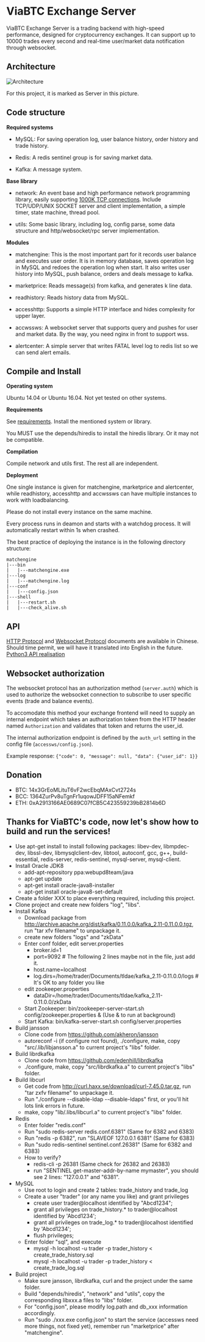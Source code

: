 # ViaBTC Exchange Server

ViaBTC Exchange Server is a trading backend with high-speed performance, designed for cryptocurrency exchanges. It can support up to 10000 trades every second and real-time user/market data notification through websocket.

## Architecture

![Architecture](https://user-images.githubusercontent.com/1209350/32476113-5ffc622a-c3b0-11e7-9755-924f17bcc167.jpeg)

For this project, it is marked as Server in this picture.

## Code structure

**Required systems**

* MySQL: For saving operation log, user balance history, order history and trade history.

* Redis: A redis sentinel group is for saving market data.

* Kafka: A message system.

**Base library**

* network: An event base and high performance network programming library, easily supporting [1000K TCP connections](http://www.kegel.com/c10k.html). Include TCP/UDP/UNIX SOCKET server and client implementation, a simple timer, state machine, thread pool. 

* utils: Some basic library, including log, config parse, some data structure and http/websocket/rpc server implementation.

**Modules**

* matchengine: This is the most important part for it records user balance and executes user order. It is in memory database, saves operation log in MySQL and redoes the operation log when start. It also writes user history into MySQL, push balance, orders and deals message to kafka.

* marketprice: Reads message(s) from kafka, and generates k line data.

* readhistory: Reads history data from MySQL.

* accesshttp: Supports a simple HTTP interface and hides complexity for upper layer.

* accwssws: A websocket server that supports query and pushes for user and market data. By the way, you need nginx in front to support wss.

* alertcenter: A simple server that writes FATAL level log to redis list so we can send alert emails.

## Compile and Install

**Operating system**

Ubuntu 14.04 or Ubuntu 16.04. Not yet tested on other systems.

**Requirements**

See [requirements](https://github.com/viabtc/viabtc_exchange_server/wiki/requirements). Install the mentioned system or library.

You MUST use the depends/hiredis to install the hiredis library. Or it may not be compatible.

**Compilation**

Compile network and utils first. The rest all are independent.

**Deployment**

One single instance is given for matchengine, marketprice and alertcenter, while readhistory, accesshttp and accwssws can have multiple instances to work with loadbalancing.

Please do not install every instance on the same machine.

Every process runs in deamon and starts with a watchdog process. It will automatically restart within 1s when crashed.

The best practice of deploying the instance is in the following directory structure:

```
matchengine
|---bin
|   |---matchengine.exe
|---log
|   |---matchengine.log
|---conf
|   |---config.json
|---shell
|   |---restart.sh
|   |---check_alive.sh
```

## API

[HTTP Protocol](https://github.com/viabtc/viabtc_exchange_server/wiki/HTTP-Protocol) and [Websocket Protocol](https://github.com/viabtc/viabtc_exchange_server/wiki/WebSocket-Protocol) documents are available in Chinese. Should time permit, we will have it translated into English in the future.</br>
[Python3 API realisation](https://github.com/grumpydevelop/viabtc_exchange_server_tools/blob/master/api/api_exchange.py)


## Websocket authorization

The websocket protocol has an authorization method (`server.auth`) which is used to authorize the websocket connection to subscribe to user specific events (trade and balance events).

To accomodate this method your exchange frontend will need to supply an internal endpoint which takes an authorization token from the HTTP header named `Authorization` and validates that token and returns the user_id.

The internal authorization endpoint is defined by the `auth_url` setting in the config file (`accessws/config.json`).

Example response: `{"code": 0, "message": null, "data": {"user_id": 1}}`

## Donation

* BTC: 14x3GrEoMLituT6vF2wcEbqMAxCvt2724s
* BCC: 1364ZurPv8uTgnFr1uqowJDFF15aNFemkf
* ETH: 0xA2913166AE0689C07fCB5C423559239bB2814b6D

## Thanks for ViaBTC's code, now let's show how to build and run the services!

* Use apt-get install to install following packages: libev-dev, libmpdec-dev, libssl-dev, libmysqlclient-dev, libtool, autoconf, gcc, g++, build-essential, redis-server, redis-sentinel, mysql-server, mysql-client.
* Install Oracle JDK8
  * add-apt-repository ppa:webupd8team/java
  * apt-get update
  * apt-get install oracle-java8-installer
  * apt-get install oracle-java8-set-default
* Create a folder XXX to place everything required, including this project.
* Clone project and create new folders "log", "libs".
* Install Kafka
  * Download package from http://archive.apache.org/dist/kafka/0.11.0.0/kafka_2.11-0.11.0.0.tgz, run "tar xfv filename" to unpackage it.
  * create new folders "logs" and "zkData"
  * Enter conf folder, edit server.properties
    * broker.id=1
    * port=9092 # The following 2 lines maybe not in the file, just add it.
    * host.name=localhost
    * log.dirs=/home/trader/Documents/tldae/kafka_2.11-0.11.0.0/logs # It's OK to any folder you like
  * edit zookeeper.properties
    * dataDir=/home/trader/Documents/tldae/kafka_2.11-0.11.0.0/zkData
  * Start Zookeeper: bin/zookeeper-server-start.sh config/zookeeper.properties & (Use & to run at background)
  * Start Kafka: bin/kafka-server-start.sh config/server.properties
* Build jansson
  * Clone code from https://github.com/akheron/jansson
  * autoreconf -i (if configure not found), ./configure, make, copy "src/.lib/libjansson.a" to current project's "libs" folder.
* Build librdkafka
  * Clone code from https://github.com/edenhill/librdkafka
  * ./configure, make, copy "src/librdkafka.a" to current project's "libs" folder.
* Build libcurl
  * Get code from http://curl.haxx.se/download/curl-7.45.0.tar.gz, run "tar zxfv filename" to unpackage it.
  * Run "./configure --disable-ldap --disable-ldaps" first, or you'll hit lots link errors in future.
  * make, copy "lib/.libs/libcurl.a" to current project's "libs" folder.
* Redis
  * Enter folder "redis.conf"
  * Run "sudo redis-server redis.conf.6381" (Same for 6382 and 6383)
  * Run "redis -p 6382", run "SLAVEOF 127.0.0.1 6381" (Same for 6383)
  * Run "sudo redis-sentinel sentinel.conf.26381" (Same for 6382 and 6383)
  * How to verify?
    * redis-cli -p 26381 (Same check for 26382 and 26383)
    * run "SENTINEL get-master-addr-by-name mymaster", you should see 2 lines: "127.0.0.1" and "6381".
* MySQL
  * Use root to login and create 2 tables: trade_history and trade_log
  * Create a user "trader" (or any name you like) and grant privileges
    * create user trader@localhost identified by "Abcd1234";
    * grant all privileges on trade_history.* to trader@localhost identified by 'Abcd1234';
    * grant all privileges on trade_log.* to trader@localhost identified by 'Abcd1234';
    * flush privileges;
  * Enter folder "sql", and execute
    * mysql -h localhost -u trader -p trader_history < create_trade_history.sql
    * mysql -h localhost -u trader -p trader_history < create_trade_log.sql
* Build project
  * Make sure jansson, librdkafka, curl and the project under the same folder.
  * Build "depends/hiredis", "network" and "utils", copy the corresponding libxxx.a files to "libs" folder.
  * For "config.json", please modify log.path and db_xxx information accordingly.
  * Run "sudo ./xxx.exe config.json" to start the service (accessws need more things, not fixed yet), remember run "marketprice" after "matchengine".
